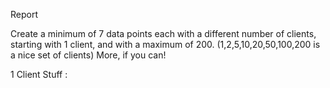 Report

Create a minimum of 7 data points each with a different number of clients, starting with 1 client, and with a maximum of 200. (1,2,5,10,20,50,100,200 is a nice set of clients) More, if you can!

1 Client Stuff :
